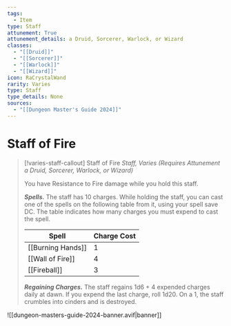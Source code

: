```yaml
---
tags:
  - Item
type: Staff
attunement: True
attunement_details: a Druid, Sorcerer, Warlock, or Wizard
classes:
  - "[[Druid]]"
  - "[[Sorcerer]]"
  - "[[Warlock]]"
  - "[[Wizard]]"
icon: RaCrystalWand
rarity: Varies
type: Staff
type_details: None
sources: 
  - "[[Dungeon Master's Guide 2024]]"
---
```

# Staff of Fire
>[!varies-staff-callout] Staff of Fire
>_Staff, Varies (Requires Attunement a Druid, Sorcerer, Warlock, or Wizard)_
>
>You have Resistance to Fire damage while you hold this staff.
>
>**_Spells._** The staff has 10 charges. While holding the staff, you can cast one of the spells on the following table from it, using your spell save DC. The table indicates how many charges you must expend to cast the spell.
>
>|Spell|Charge Cost|
>|---|---|
>|[[Burning Hands]]|1|
>|[[Wall of Fire]]|4|
>|[[Fireball]]|3|
>
>**_Regaining Charges._** The staff regains 1d6 + 4 expended charges daily at dawn. If you expend the last charge, roll 1d20. On a 1, the staff crumbles into cinders and is destroyed.
>


![[dungeon-masters-guide-2024-banner.avif|banner]]